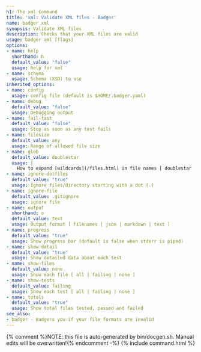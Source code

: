 ```yaml
---
h1: The xml Command
title: 'xml: Validate XML files - Badger'
name: badger xml
synopsis: Validate XML files
description: Checks that your XML files are valid
usage: badger xml [flags]
options:
- name: help
  shorthand: h
  default_value: "false"
  usage: help for xml
- name: schema
  usage: Schema (XSD) to use
inherited_options:
- name: config
  usage: config file (default is $HOME/.badger.yaml)
- name: debug
  default_value: "false"
  usage: Debugging output
- name: fail-fast
  default_value: "false"
  usage: Stop as soon as any test fails
- name: filesize
  default_value: any
  usage: Range of allowed file size
- name: glob
  default_value: doublestar
  usage: |
    How to expand [wildcards](/files.html) in file names [ doublestar | golang | none ]
- name: ignore-dotfiles
  default_value: "true"
  usage: Ignore files/directory starting with a dot (.)
- name: ignore-file
  default_value: .gitignore
  usage: ignore file
- name: output
  shorthand: o
  default_value: text
  usage: Output format [ filenames | json | markdown | text ]
- name: progress
  default_value: "true"
  usage: Show progress bar (default is false when stderr is piped)
- name: show-detail
  default_value: "true"
  usage: Show detailed data about each test
- name: show-files
  default_value: none
  usage: Show each file [ all | failing | none ]
- name: show-tests
  default_value: failing
  usage: Show each test [ all | failing | none ]
- name: totals
  default_value: "true"
  usage: Show total files tested, passed and failed
see_also:
- badger - Badgers you if your file formats are invalid
---
```

{% comment %}NOTE: this file is auto-generated by bin/docgen.sh.  Manual edits will be overwritten!{% endcomment -%}
{% include command.html %}
